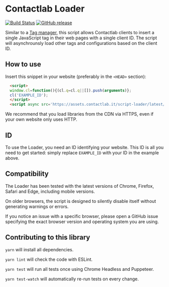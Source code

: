 

# Contactlab Loader


[![Build Status](https://travis-ci.org/contactlab/script-loader.svg?branch=master)](https://travis-ci.org/contactlab/script-loader)
[![GitHub release](https://img.shields.io/github/release/contactlab/script-loader.svg)](https://github.com/contactlab/script-loader/releases)


Similar to a [Tag manager](https://en.wikipedia.org/wiki/Tag_management_system),
this script allows Contactlab clients to insert a single JavaScript tag in their
web pages with a single client ID. The script will asynchrounsly load other tags
and configurations based on the client ID.

## How to use

Insert this snippet in your website (preferably in the `<HEAD>` section):

```html
  <script>
  window.cl=function(){(cl.q=cl.q||[]).push(arguments)};
  cl('EXAMPLE_ID');
  </script>
  <script async src='https://assets.contactlab.it/script-loader/latest/loader.min.js'></script>
```

We recommend that you load libraries from the CDN via HTTPS, even if your own
website only uses HTTP.

## ID

To use the Loader, you need an ID identifying your website. This ID is all you
need to get started: simply replace `EXAMPLE_ID` with your ID in the example
above.

## Compatibility

The Loader has been tested with the latest versions of Chrome, Firefox, Safari
and Edge, including mobile versions.

On older browsers, the script is designed to silently disable itself without
generating warnings or errors.

If you notice an issue with a specific browser, please open a GitHub issue
specifying the exact browser version and operating system you are using.

## Contributing to this library

`yarn` will install all dependencies.

`yarn lint` will check the code with ESLint.

`yarn test` will run all tests once using Chrome Headless and Puppeteer.

`yarn test-watch` will automatically re-run tests on every change.
